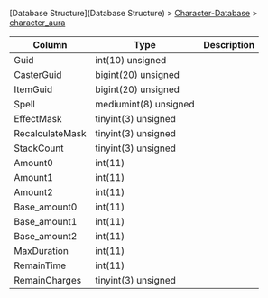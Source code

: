 [Database Structure](Database Structure) > [Character-Database](Character-Database) > [character_aura](character_aura)

Column | Type | Description
--- | --- | ---
Guid | int(10) unsigned | 
CasterGuid | bigint(20) unsigned | 
ItemGuid | bigint(20) unsigned | 
Spell | mediumint(8) unsigned | 
EffectMask | tinyint(3) unsigned | 
RecalculateMask | tinyint(3) unsigned | 
StackCount | tinyint(3) unsigned | 
Amount0 | int(11) | 
Amount1 | int(11) | 
Amount2 | int(11) | 
Base_amount0 | int(11) | 
Base_amount1 | int(11) | 
Base_amount2 | int(11) | 
MaxDuration | int(11) | 
RemainTime | int(11) | 
RemainCharges | tinyint(3) unsigned | 
